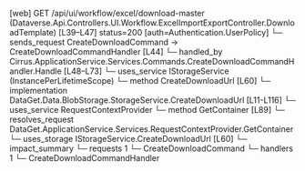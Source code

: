 [web] GET /api/ui/workflow/excel/download-master  (Dataverse.Api.Controllers.UI.Workflow.ExcelImportExportController.DownloadTemplate)  [L39–L47] status=200 [auth=Authentication.UserPolicy]
  └─ sends_request CreateDownloadCommand -> CreateDownloadCommandHandler [L44]
    └─ handled_by Cirrus.ApplicationService.Services.Commands.CreateDownloadCommandHandler.Handle [L48–L73]
      └─ uses_service IStorageService (InstancePerLifetimeScope)
        └─ method CreateDownloadUrl [L60]
          └─ implementation DataGet.Data.BlobStorage.StorageService.CreateDownloadUrl [L11-L116]
            └─ uses_service RequestContextProvider
              └─ method GetContainer [L89]
                └─ resolves_request DataGet.ApplicationService.Services.RequestContextProvider.GetContainer
      └─ uses_storage IStorageService.CreateDownloadUrl [L60]
  └─ impact_summary
    └─ requests 1
      └─ CreateDownloadCommand
    └─ handlers 1
      └─ CreateDownloadCommandHandler

